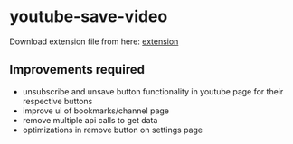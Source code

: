 # youtube-save-video
Download extension file from here: [extension](./latest-extension-file/yt_skin-1.0.6.xpi)

## Improvements required
* unsubscribe and unsave button functionality in youtube page for their respective buttons
* improve ui of bookmarks/channel page
* remove multiple api calls to get data
* optimizations in remove button on settings page